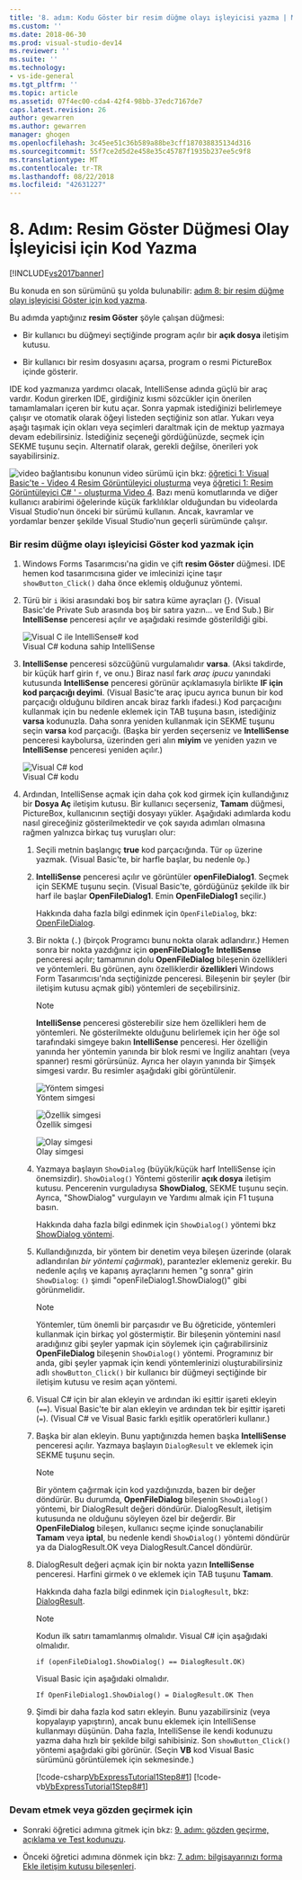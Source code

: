 ```yaml
---
title: '8. adım: Kodu Göster bir resim düğme olayı işleyicisi yazma | Microsoft Docs'
ms.custom: ''
ms.date: 2018-06-30
ms.prod: visual-studio-dev14
ms.reviewer: ''
ms.suite: ''
ms.technology:
- vs-ide-general
ms.tgt_pltfrm: ''
ms.topic: article
ms.assetid: 07f4ec00-cda4-42f4-98bb-37edc7167de7
caps.latest.revision: 26
author: gewarren
ms.author: gewarren
manager: ghogen
ms.openlocfilehash: 3c45ee51c36b589a88be3cff187038835134d316
ms.sourcegitcommit: 55f7ce2d5d2e458e35c45787f1935b237ee5c9f8
ms.translationtype: MT
ms.contentlocale: tr-TR
ms.lasthandoff: 08/22/2018
ms.locfileid: "42631227"
---
```

# <a name="step-8-write-code-for-the-show-a-picture-button-event-handler"></a>8. Adım: Resim Göster Düğmesi Olay İşleyicisi için Kod Yazma
[!INCLUDE[vs2017banner](../includes/vs2017banner.md)]

Bu konuda en son sürümünü şu yolda bulunabilir: [adım 8: bir resim düğme olayı işleyicisi Göster için kod yazma](https://docs.microsoft.com/visualstudio/ide/step-8-write-code-for-the-show-a-picture-button-event-handler).  
  
Bu adımda yaptığınız **resim Göster** şöyle çalışan düğmesi:  
  
-   Bir kullanıcı bu düğmeyi seçtiğinde program açılır bir **açık dosya** iletişim kutusu.  
  
-   Bir kullanıcı bir resim dosyasını açarsa, program o resmi PictureBox içinde gösterir.  
  
 IDE kod yazmanıza yardımcı olacak, IntelliSense adında güçlü bir araç vardır. Kodun girerken IDE, girdiğiniz kısmi sözcükler için önerilen tamamlamaları içeren bir kutu açar. Sonra yapmak istediğinizi belirlemeye çalışır ve otomatik olarak öğeyi listeden seçtiğiniz son atlar. Yukarı veya aşağı taşımak için okları veya seçimleri daraltmak için de mektup yazmaya devam edebilirsiniz. İstediğiniz seçeneği gördüğünüzde, seçmek için SEKME tuşunu seçin. Alternatif olarak, gerekli değilse, önerileri yok sayabilirsiniz.  
  
 ![video bağlantısı](../data-tools/media/playvideo.gif "PlayVideo")bu konunun video sürümü için bkz: [öğretici 1: Visual Basic'te - Video 4 Resim Görüntüleyici oluşturma](http://go.microsoft.com/fwlink/?LinkId=205215) veya [öğretici 1: Resim Görüntüleyici C# ' - oluşturma Video 4](http://go.microsoft.com/fwlink/?LinkId=205203). Bazı menü komutlarında ve diğer kullanıcı arabirimi öğelerinde küçük farklılıklar olduğundan bu videolarda Visual Studio'nun önceki bir sürümü kullanın. Ancak, kavramlar ve yordamlar benzer şekilde Visual Studio'nun geçerli sürümünde çalışır.  
  
### <a name="to-write-code-for-the-show-a-picture-button-event-handler"></a>Bir resim düğme olayı işleyicisi Göster kod yazmak için  
  
1.  Windows Forms Tasarımcısı'na gidin ve çift **resim Göster** düğmesi. IDE hemen kod tasarımcısına gider ve imlecinizi içine taşır `showButton_Click()` daha önce eklemiş olduğunuz yöntemi.  
  
2.  Türü bir `i` ikisi arasındaki boş bir satıra küme ayraçları {}. (Visual Basic'de Private Sub arasında boş bir satıra yazın... ve End Sub.) Bir **IntelliSense** penceresi açılır ve aşağıdaki resimde gösterildiği gibi.  
  
     ![Visual C ile IntelliSense&#35; kod](../ide/media/express-ifintellisense.png "Express_IfIntellisense")  
Visual C# koduna sahip IntelliSense  
  
3.  **IntelliSense** penceresi sözcüğünü vurgulamalıdır **varsa**. (Aksi takdirde, bir küçük harf girin `f`, ve onu.) Biraz nasıl fark *araç ipucu* yanındaki kutusunda **IntelliSense** penceresi görünür açıklamasıyla birlikte **IF için kod parçacığı deyimi**. (Visual Basic'te araç ipucu ayrıca bunun bir kod parçacığı olduğunu bildiren ancak biraz farklı ifadesi.) Kod parçacığını kullanmak için bu nedenle eklemek için TAB tuşuna basın, istediğiniz **varsa** kodunuzla. Daha sonra yeniden kullanmak için SEKME tuşunu seçin **varsa** kod parçacığı. (Başka bir yerden seçerseniz ve **IntelliSense** penceresi kaybolursa, üzerinden geri alın **miyim** ve yeniden yazın ve **IntelliSense** penceresi yeniden açılır.)  
  
     ![Visual C&#35; kod](../ide/media/express-highlighttrue.png "Express_HighlightTrue")  
Visual C# kodu  
  
4.  Ardından, IntelliSense açmak için daha çok kod girmek için kullandığınız bir **Dosya Aç** iletişim kutusu. Bir kullanıcı seçerseniz, **Tamam** düğmesi, PictureBox, kullanıcının seçtiği dosyayı yükler. Aşağıdaki adımlarda kodu nasıl gireceğiniz gösterilmektedir ve çok sayıda adımları olmasına rağmen yalnızca birkaç tuş vuruşları olur:  
  
    1.  Seçili metnin başlangıç **true** kod parçacığında. Tür `op` üzerine yazmak. (Visual Basic'te, bir harfle başlar, bu nedenle `Op`.)  
  
    2.  **IntelliSense** penceresi açılır ve görüntüler **openFileDialog1**. Seçmek için SEKME tuşunu seçin. (Visual Basic'te, gördüğünüz şekilde ilk bir harf ile başlar **OpenFileDialog1**. Emin **OpenFileDialog1** seçilir.)  
  
         Hakkında daha fazla bilgi edinmek için `OpenFileDialog`, bkz: [OpenFileDialog](http://msdn.microsoft.com/library/system.windows.forms.openfiledialog.aspx).  
  
    3.  Bir nokta (`.`) (birçok Programcı bunu nokta olarak adlandırır.) Hemen sonra bir nokta yazdığınız için **openFileDialog1**e **IntelliSense** penceresi açılır; tamamının dolu **OpenFileDialog** bileşenin özellikleri ve yöntemleri. Bu görünen, aynı özelliklerdir **özellikleri** Windows Form Tasarımcısı'nda seçtiğinizde penceresi. Bileşenin bir şeyler (bir iletişim kutusu açmak gibi) yöntemleri de seçebilirsiniz.  
  
        > [!NOTE]
        >  **IntelliSense** penceresi gösterebilir size hem özellikleri hem de yöntemleri. Ne gösterilmekte olduğunu belirlemek için her öğe sol tarafındaki simgeye bakın **IntelliSense** penceresi. Her özelliğin yanında her yöntemin yanında bir blok resmi ve İngiliz anahtarı (veya spanner) resmi görürsünüz. Ayrıca her olayın yanında bir Şimşek simgesi vardır. Bu resimler aşağıdaki gibi görüntülenir.  
  
         ![Yöntem simgesi](../ide/media/express-iconmethod.png "Express_IconMethod")  
Yöntem simgesi  
  
         ![Özellik simgesi](../ide/media/express-iconproperty.png "Express_IconProperty")  
Özellik simgesi  
  
         ![Olay simgesi](../ide/media/express-iconevent.png "Express_IconEvent")  
Olay simgesi  
  
    4.  Yazmaya başlayın `ShowDialog` (büyük/küçük harf IntelliSense için önemsizdir). `ShowDialog()` Yöntemi gösterilir **açık dosya** iletişim kutusu. Pencerenin vurguladıysa **ShowDialog**, SEKME tuşunu seçin. Ayrıca, "ShowDialog" vurgulayın ve Yardımı almak için F1 tuşuna basın.  
  
         Hakkında daha fazla bilgi edinmek için `ShowDialog()` yöntemi bkz [ShowDialog yöntemi](http://msdn.microsoft.com/library/c7ykbedk.aspx).  
  
    5.  Kullandığınızda, bir yöntem bir denetim veya bileşen üzerinde (olarak adlandırılan *bir yöntemi çağırmak*), parantezler eklemeniz gerekir. Bu nedenle açılış ve kapanış ayraçlarını hemen "g sonra" girin `ShowDialog`: `()` şimdi "openFileDialog1.ShowDialog()" gibi görünmelidir.  
  
        > [!NOTE]
        >  Yöntemler, tüm önemli bir parçasıdır ve Bu öğreticide, yöntemleri kullanmak için birkaç yol göstermiştir. Bir bileşenin yöntemini nasıl aradığınız gibi şeyler yapmak için söylemek için çağırabilirsiniz **OpenFileDialog** bileşenin `ShowDialog()` yöntemi. Programınız bir anda, gibi şeyler yapmak için kendi yöntemlerinizi oluşturabilirsiniz adlı `showButton_Click()` bir kullanıcı bir düğmeyi seçtiğinde bir iletişim kutusu ve resim açan yöntemi.  
  
    6.  Visual C# için bir alan ekleyin ve ardından iki eşittir işareti ekleyin (`==`). Visual Basic'te bir alan ekleyin ve ardından tek bir eşittir işareti (`=`). (Visual C# ve Visual Basic farklı eşitlik operatörleri kullanır.)  
  
    7.  Başka bir alan ekleyin. Bunu yaptığınızda hemen başka **IntelliSense** penceresi açılır. Yazmaya başlayın `DialogResult` ve eklemek için SEKME tuşunu seçin.  
  
        > [!NOTE]
        >  Bir yöntem çağırmak için kod yazdığınızda, bazen bir değer döndürür. Bu durumda, **OpenFileDialog** bileşenin `ShowDialog()` yöntemi, bir DialogResult değeri döndürür. DialogResult, iletişim kutusunda ne olduğunu söyleyen özel bir değerdir. Bir **OpenFileDialog** bileşen, kullanıcı seçme içinde sonuçlanabilir **Tamam** veya **iptal**, bu nedenle kendi `ShowDialog()` yöntemi döndürür ya da DialogResult.OK veya DialogResult.Cancel döndürür.  
  
    8.  DialogResult değeri açmak için bir nokta yazın **IntelliSense** penceresi. Harfini girmek `O` ve eklemek için TAB tuşunu **Tamam**.  
  
         Hakkında daha fazla bilgi edinmek için `DialogResult`, bkz: [DialogResult](http://msdn.microsoft.com/library/system.windows.forms.dialogresult.aspx).  
  
        > [!NOTE]
        >  Kodun ilk satırı tamamlanmış olmalıdır. Visual C# için aşağıdaki olmalıdır.  
        >   
        >  `if (openFileDialog1.ShowDialog() == DialogResult.OK)`  
        >   
        >  Visual Basic için aşağıdaki olmalıdır.  
        >   
        >  `If OpenFileDialog1.ShowDialog() = DialogResult.OK Then`  
  
    9. Şimdi bir daha fazla kod satırı ekleyin. Bunu yazabilirsiniz (veya kopyalayıp yapıştırın), ancak bunu eklemek için IntelliSense kullanmayı düşünün. Daha fazla, IntelliSense ile kendi kodunuzu yazma daha hızlı bir şekilde bilgi sahibisiniz. Son `showButton_Click()` yöntemi aşağıdaki gibi görünür. (Seçin **VB** kod Visual Basic sürümünü görüntülemek için sekmesinde.)  
  
         [!code-csharp[VbExpressTutorial1Step8#1](../snippets/csharp/VS_Snippets_VBCSharp/vbexpresstutorial1step8/cs/form1.cs#1)]
         [!code-vb[VbExpressTutorial1Step8#1](../snippets/visualbasic/VS_Snippets_VBCSharp/vbexpresstutorial1step8/vb/form1.vb#1)]  
  
### <a name="to-continue-or-review"></a>Devam etmek veya gözden geçirmek için  
  
-   Sonraki öğretici adımına gitmek için bkz: [9. adım: gözden geçirme, açıklama ve Test kodunuzu](../ide/step-9-review-comment-and-test-your-code.md).  
  
-   Önceki öğretici adımına dönmek için bkz: [7. adım: bilgisayarınızı forma Ekle iletişim kutusu bileşenleri](../ide/step-7-add-dialog-components-to-your-form.md).



